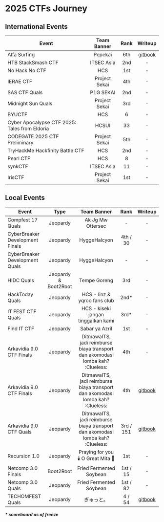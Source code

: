 # 2025 CTFs Journey

## International Events
| Event | Team Banner | Rank | Writeup |
| --- | :---: |  :---: | :---: |
| Alfa Surfing | Pepekai | 6th | [gitbook](https://hyggehalcyon.gitbook.io/page/ctfs/2025/alfa-surfing#chill-day) |
| HTB StackSmash CTF | ITSEC Asia | 2nd | - |
| No Hack No CTF | HCS | 1st | - |
| IERAE CTF | Project Sekai | 4th | - |
| SAS CTF Quals | P1G SEKAI | 2nd | - |
| Midnight Sun Quals | Project Sekai | 3rd | - |
| BYUCTF | HCS | 6 | - |
| Cyber Apocalypse CTF 2025: Tales from Eldoria | HCSUI | 33 | - |
| CODEGATE 2025 CTF Preliminary | Project Sekai | 5th | - | 
| TryHackMe Hackfinity Battle CTF | HCS | 2nd | - | 
| Pearl CTF | HCS | 8 | - | 
| synkCTF | ITSEC Asia | 11 | - | 
| IrisCTF | Project Sekai | 1st | - | 
    
## Local Events
| Event | Type | Team Banner | Rank | Writeup |
| --- | :---: |  :---: |  :---: | :---: |
| Compfest 17 Quals | Jeopardy | Ak Jg Mw Ottersec | - | - |
| CyberBreaker Development Finals | Jeopardy | HyggeHalcyon | 4th / 30 | - |
| CyberBreaker Development Quals | Jeopardy | HyggeHalcyon | - | - |
| HIDC Quals | Jeopardy & Boot2Root | Tempe Goreng | 3rd | - | 
| HackToday Quals | Jeopardy | HCS - linz & yqroo fans club | 2nd* | - | 
| IT FEST CTF Quals | Jeopardy | HCS - kiseki jangan tinggalkan kami | 3rd* | - |
| Find IT CTF | Jeopardy | Sabar ya Azril | 1st | - |
| Arkavidia 9.0 CTF Finals | Jeopardy | DitmawaITS, jadi reimburse biaya transport dan akomodasi lomba kah? :Clueless: | 4th | - |
| Arkavidia 9.0 CTF Finals | Jeopardy | DitmawaITS, jadi reimburse biaya transport dan akomodasi lomba kah? :Clueless: | 4th | [gitbook](https://hyggehalcyon.gitbook.io/page/ctfs/2025/arkavidia-quals) |
| Arkavidia 9.0 CTF Quals | Jeopardy | DitmawaITS, jadi reimburse biaya transport dan akomodasi lomba kah? :Clueless: | 3rd / 151 | [gitbook](https://hyggehalcyon.gitbook.io/page/ctfs/2025/arkavidia-quals) |
| Recursion 1.0 | Jeopardy | Praying for you 🕯️ O Great Mita 💝 | 1st | - |
| Netcomp 3.0 Finals | Boot2Root | Fried Fermented Soybean | 1st / 15 | - |
| Netcomp 3.0 Quals | Jeopardy | Fried Fermented Soybean | 1st / 82 | - |
| TECHOMFEST Quals | Jeopardy | ぎゅっと。 | 4 / 54 | [gitbook](https://hyggehalcyon.gitbook.io/page/ctfs/2025/techomfest-quals) |

_***\* scoreboard as of freeze***_
